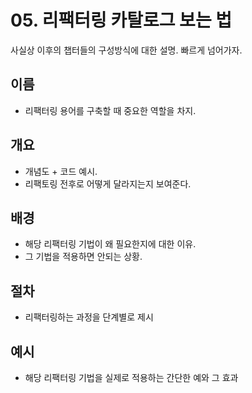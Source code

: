 # 05. 리팩터링 카탈로그 보는 법
사실상 이후의 챕터들의 구성방식에 대한 설명. 빠르게 넘어가자.

## 이름
 - 리팩터링 용어를 구축할 때 중요한 역할을 차지.

## 개요
 - 개념도 + 코드 예시.
 - 리팩토링 전후로 어떻게 달라지는지 보여준다.

## 배경
 - 해당 리팩터링 기법이 왜 필요한지에 대한 이유.
 - 그 기법을 적용하면 안되는 상황.

## 절차
 - 리팩터링하는 과정을 단계별로 제시

## 예시
 - 해당 리팩터링 기법을 실제로 적용하는 간단한 예와 그 효과
